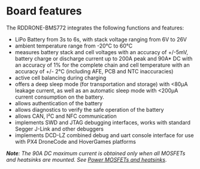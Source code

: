 # Board features

The RDDRONE-BMS772 integrates the following functions and features: 

* LiPo Battery from 3s to 6s, with stack voltage ranging from 6V to 26V 
* ambient temperature range from -20°C to 60°C 
* measures battery stack and cell voltages with an accuracy of +/-5mV, battery charge or discharge current up to 200A peak and 90A\* DC with an accuracy of 1% for the complete chain and cell temperature with an accuracy of +/- 2°C \(including AFE, PCB and NTC inaccuracies\) 
* active cell balancing during charging 
* offers a deep sleep mode \(for transportation and storage\) with &lt;80μA leakage current, as well as an automatic sleep mode with &lt;200μA current consumption on the battery. 
* allows authentication of the battery 
* allows diagnostics to verify the safe operation of the battery 
* allows CAN, I²C and NFC communication 
* implements SWD and JTAG debugging interfaces, works with standard Segger J-Link and other debuggers 
* implements DCD-LZ combined debug and uart console interface for use with PX4 DroneCode and HoverGames platforms

_**Note**: The 90A DC maximum current is obtained only when all MOSFETs and heatsinks are mounted. See_ [_Power MOSFETs and heatsinks_](../getting-started-with-the-rddrone-bms772/configuring-the-hardware.md#power-mosfets-and-heatsinks).



